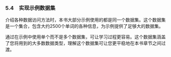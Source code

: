 ### 5.4　实现示例数据集

介绍各种数据访问方法时，本书大部分示例使用的都是同一个数据集。这个数据集是一个集合，包含大约2500个单词的各种信息，为示例提供了足够大的数据集。

通过在示例中使用单个而不是多个数据集，可让学习过程更容易。这个数据集涵盖了您将用到的大多数数据类型，理解这个数据集可让您更平稳地在本书章节之间过渡。

